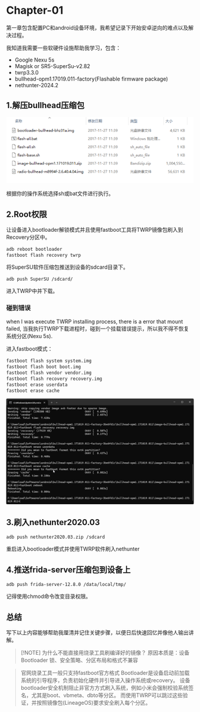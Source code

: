 # Chapter-01
第一章包含配置PC和android设备环境，我希望记录下开始安卓逆向的难点以及解决过程。

我知道我需要一些软硬件设施帮助我学习，包含：
+ Google Nexu 5s
+ Magisk or SR5-SuperSu-v2.82
+ twrp3.3.0
+ bullhead-opm1.17019.011-factory(Flashable firmware package)
+ nethunter-2024.2

## 1.解压bullhead压缩包

![image1.png](./image1.png)

根据你的操作系统选择sh或bat文件进行执行。

## 2.Root权限

让设备进入bootloader解锁模式并且使用fastboot工具将TWRP镜像包刷入到Recovery分区中。

```shell
adb reboot bootloader
fastboot flash recovery twrp
```

将SuperSU软件压缩包推送到设备的sdcard目录下。

```shell
adb push SuperSU /sdcard/
```

进入TWRP中并下载。

### 碰到错误
when I was execute TWRP installing process, there is a error that mount failed,
当我执行TWRP下载进程时，碰到一个挂载错误提示，所以我不得不恢复系统分区(Nexu 5s).

进入fastboot模式：

```shell
fastboot flash system system.img
fastboot flash boot boot.img
fastboot flash vendor vendor.img
fastboot flash recovery recovery.img
fastboot erase userdata
fastboot erase cache
```

![image2.png](./image2.png)

## 3.刷入nethunter2020.03

```shell
adb push nethunter2020.03.zip /sdcard
```
重启进入bootloader模式并使用TWRP软件刷入nethunter

## 4.推送frida-server压缩包到设备上

```shell
adb push frida-server-12.8.0 /data/local/tmp/
```

记得使用chmod命令改变目录权限。

## 总结

写下以上内容能够帮助我厘清并记住关键步骤，以便日后快速回忆并像他人输出讲解。


> [!NOTE] 为什么不能直接用烧录工具刷编译好的镜像？
> 原因本质是：设备 Bootloader 锁、安全策略、分区布局和格式不兼容

> 官网烧录工具一般只支持fastboot官方格式
> Bootloader是设备启动前加载系统的引导程序，负责初始化硬件并引导进入操作系统或recovery。
> 设备bootloader安全机制阻止非官方方式刷入系统，例如小米会强制校验系统签名，尤其是boot、vbmeta、dbto等分区。
> 而使用TWRP可以跳过这些验证，并按照镜像包(LineageOS)要求安全刷入每个分区。




